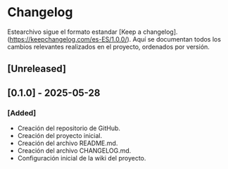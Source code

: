 # Changelog

Estearchivo sigue el formato estandar [Keep a changelog].(https://keepchangelog.com/es-ES/1.0.0/). Aquí se documentan todos los cambios relevantes realizados en el proyecto, ordenados por versión.

## [Unreleased]

## [0.1.0] - 2025-05-28
### [Added]
- Creación del repositorio de GitHub.
- Creación del proyecto inicial.
- Creación del archivo README.md.
- Creación del archivo CHANGELOG.md.
- Configuración inicial de la wiki del proyecto.
